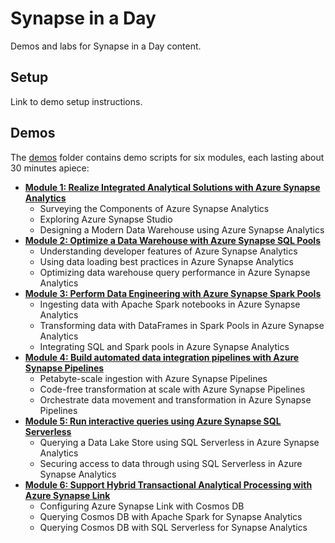 # Synapse in a Day

Demos and labs for Synapse in a Day content.

## Setup

Link to demo setup instructions.

## Demos

The [demos](./demos/) folder contains demo scripts for six modules, each lasting about 30 minutes apiece:

- [**Module 1: Realize Integrated Analytical Solutions with Azure Synapse Analytics**](demos/module1/README.md)
  - Surveying the Components of Azure Synapse Analytics
  - Exploring Azure Synapse Studio
  - Designing a Modern Data Warehouse using Azure Synapse Analytics
- [**Module 2: Optimize a Data Warehouse with Azure Synapse SQL Pools**](demos/module2/README.md)
  - Understanding developer features of Azure Synapse Analytics
  - Using data loading best practices in Azure Synapse Analytics
  - Optimizing data warehouse query performance in Azure Synapse Analytics
- [**Module 3: Perform Data Engineering with Azure Synapse Spark Pools**](demos/module3/README.md)
  - Ingesting data with Apache Spark notebooks in Azure Synapse Analytics
  - Transforming data with DataFrames in Spark Pools in Azure Synapse Analytics
  - Integrating SQL and Spark pools in Azure Synapse Analytics
- [**Module 4: Build automated data integration pipelines with Azure Synapse Pipelines**](demos/module4/README.md)
  - Petabyte-scale ingestion with Azure Synapse Pipelines
  - Code-free transformation at scale with Azure Synapse Pipelines
  - Orchestrate data movement and transformation in Azure Synapse Pipelines
- [**Module 5: Run interactive queries using Azure Synapse SQL Serverless**](demos/module5/README.md)
  - Querying a Data Lake Store using SQL Serverless  in Azure Synapse Analytics
  - Securing access to data through using SQL Serverless in Azure Synapse Analytics
- [**Module 6: Support Hybrid Transactional Analytical Processing with Azure Synapse Link**](demos/module6/README.md)
  - Configuring Azure Synapse Link with Cosmos DB
  - Querying Cosmos DB with Apache Spark for Synapse Analytics
  - Querying Cosmos DB with SQL Serverless for Synapse Analytics

